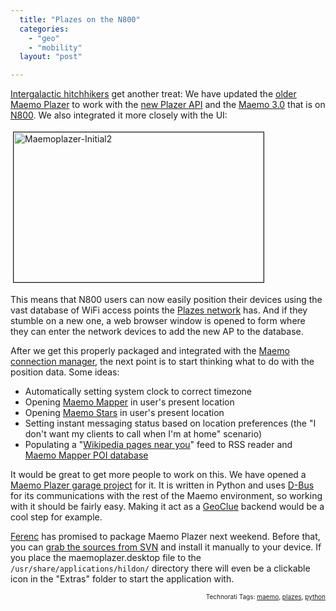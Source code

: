```yaml
---
  title: "Plazes on the N800"
  categories: 
    - "geo"
    - "mobility"
  layout: "post"

---
```

<a href="http://www.towelday.kojv.net/">Intergalactic hitchhikers</a> get another treat: We have updated the <a href="http://sapir.mooo.de/2006/05/25/nokia-770-and-plazes/">older Maemo Plazer</a> to work with the <a href="http://api.plazes.com/wiki/index.php/Main_Page">new Plazer API</a> and the <a href="http://maemo.org/platform/docs/howtos/Maemo_tutorial_bora.html">Maemo 3.0</a> that is on <a href="http://www.nokia.com/n800">N800</a>. We also integrated it more closely with the UI:


<img src="https://s3.eu-central-1.amazonaws.com/bergie-iki-fi/maemoplazer-initial2.jpg" height="240" width="400" border="1" hspace="4" vspace="4" alt="Maemoplazer-Initial2" />

This means that N800 users can now easily position their devices using the vast database of WiFi access points the <a href="http://beta.plazes.com/help/screencasts.php">Plazes network</a> has. And if they stumble on a new one, a web browser window is opened to form where they can enter the network devices to add the new AP to the database.

After we get this properly packaged and integrated with the <a href="http://maemo.org/platform/docs/howtos/howto_connectivity_guide_bora.html#Decomposition">Maemo connection manager</a>, the next point is to start thinking what to do with the position data. Some ideas:

<ul><li>Automatically setting system clock to correct timezone</li><li>Opening <a href="http://downloads.maemo.org/product/maemo-mapper/">Maemo Mapper</a> in user's present location</li><li>Opening <a href="http://www.itopen.it/2006/11/30/finalmente-anche-maemo-puo-guardare-le-stelle/">Maemo Stars</a> in user's present location</li><li>Setting instant messaging status based on location preferences (the "I don't want my clients to call when I'm at home" scenario)</li><li>Populating a "<a href="http://www.geonames.org/export/wikipedia-webservice.html#findNearbyWikipedia">Wikipedia pages near you</a>" feed to RSS reader and <a href="http://eko.one.pl/index.php?page=Nokia770_software#POI%20for%20maemo-mapper">Maemo Mapper POI database</a></li></ul>It would be great to get more people to work on this. We have opened a <a href="https://garage.maemo.org/projects/maemoplazer/">Maemo Plazer garage project</a> for it. It is written in Python and uses <a href="http://www.freedesktop.org/wiki/Software/dbus">D-Bus</a> for its communications with the rest of the Maemo environment, so working with it should be fairly easy. Making it act as a <a href="http://live.gnome.org/GeoClue">GeoClue</a> backend would be a cool step for example.

<a href="http://beta.plazes.com/user/ferenc/">Ferenc</a> has promised to package Maemo Plazer next weekend. Before that, you can <a href="https://garage.maemo.org/plugins/scmsvn/viewcvs.php/?root=maemoplazer">grab the sources from SVN</a> and install it manually to your device. If you place the maemoplazer.desktop file to the <code>/usr/share/applications/hildon/</code> directory there will even be a clickable icon in the "Extras" folder to start the application with.

<p style="text-align:right;font-size:10px;">Technorati Tags: <a href="http://www.technorati.com/tag/maemo" rel="tag">maemo</a>, <a href="http://www.technorati.com/tag/plazes" rel="tag">plazes</a>, <a href="http://www.technorati.com/tag/python" rel="tag">python</a></p>
